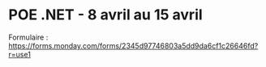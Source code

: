 # POE .NET - 8 avril au 15 avril

Formulaire : https://forms.monday.com/forms/2345d97746803a5dd9da6cf1c26646fd?r=use1
